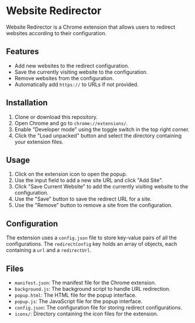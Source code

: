 # Website Redirector

Website Redirector is a Chrome extension that allows users to redirect websites according to their configuration.

## Features

- Add new websites to the redirect configuration.
- Save the currently visiting website to the configuration.
- Remove websites from the configuration.
- Automatically add `https://` to URLs if not provided.

## Installation

1. Clone or download this repository.
2. Open Chrome and go to `chrome://extensions/`.
3. Enable "Developer mode" using the toggle switch in the top right corner.
4. Click the "Load unpacked" button and select the directory containing your extension files.

## Usage

1. Click on the extension icon to open the popup.
2. Use the input field to add a new site URL and click "Add Site".
3. Click "Save Current Website" to add the currently visiting website to the configuration.
4. Use the "Save" button to save the redirect URL for a site.
5. Use the "Remove" button to remove a site from the configuration.

## Configuration

The extension uses a `config.json` file to store key-value pairs of all the configurations. The `redirectConfig` key holds an array of objects, each containing a `url` and a `redirectUrl`.

## Files

- `manifest.json`: The manifest file for the Chrome extension.
- `background.js`: The background script to handle URL redirection.
- `popup.html`: The HTML file for the popup interface.
- `popup.js`: The JavaScript file for the popup interface.
- `config.json`: The configuration file for storing redirect configurations.
- `icons/`: Directory containing the icon files for the extension.


